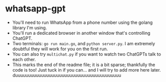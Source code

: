 # whatsapp-gpt
* You'll need to run WhatsApp from a phone number using the golang library I'm using.
* You'll run a dedicated browser in another window that's controlling ChatGPT.
* Two terminals: `go run main.go`, and `python server.py`. I am extremely doubtful they will work for you on the first run.
* You can also try `multichat.py` if you want to watch two ChatGPTs talk to each other.
* This marks the end of the readme file; it is a bit sparse; thankfully the code is too! Just tuck in if you can... and I will try to add more here later.
duuuuuuuuuuuuuuuuuuuuuuuuuuuuuuuuuuuuuuuuu
